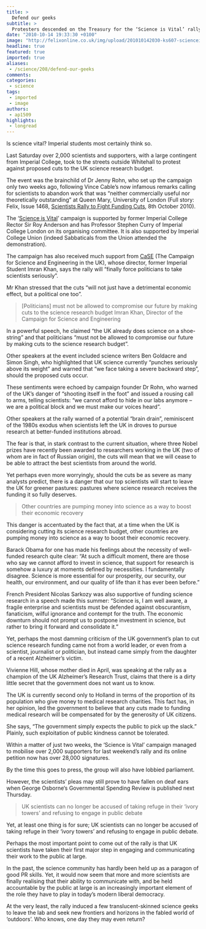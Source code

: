 ```yaml
---
title: >
  Defend our geeks
subtitle: >
  Protesters descended on the Treasury for the ‘Science is Vital’ rally last Saturday to fight for science funding
date: "2010-10-14 19:33:30 +0100"
image: "http://felixonline.co.uk/img/upload/201010142030-ks607-sciencei.jpg"
headline: true
featured: true
imported: true
aliases:
 - /science/208/defend-our-geeks
comments:
categories:
 - science
tags:
 - imported
 - image
authors:
 - ap1509
highlights:
 - longread
---
```


Is science vital? Imperial students most certainly think so.

Last Saturday over 2,000 scientists and supporters, with a large contingent from Imperial College, took to the streets outside Whitehall to protest against proposed cuts to the UK science research budget.

The event was the brainchild of Dr Jenny Rohn, who set up the campaign only two weeks ago, following Vince Cable’s now infamous remarks calling for scientists to abandon work that was “neither commercially useful nor theoretically outstanding” at Queen Mary, University of London (Full story: Felix, Issue 1468, [Scientists Rally to Fight Funding Cuts](http://www.felixonline.co.uk/?article=178), 8th October 2010).

The ‘[Science is Vital](http://scienceisvital.org.uk/)’ campaign is supported by former Imperial College Rector Sir Roy Anderson and has Professor Stephen Curry of Imperial College London on its organising committee. It is also supported by Imperial College Union (indeed Sabbaticals from the Union attended the demonstration).

The campaign has also received much support from [CaSE](http://sciencecampaign.org.uk/) (The Campaign for Science and Engineering in the UK), whose director, former Imperial Student Imran Khan, says the rally will “finally force politicians to take scientists seriously”.

Mr Khan stressed that the cuts “will not just have a detrimental economic effect, but a political one too”.

> [Politicians] must not be allowed to compromise our future by making cuts to the science research budget
> Imran Khan, Director of the Campaign for Science and Engineering

In a powerful speech, he claimed “the UK already does science on a shoe-string” and that politicians “must not be allowed to compromise our future by making cuts to the science research budget”.

Other speakers at the event included science writers Ben Goldacre and Simon Singh, who highlighted that UK science currently “punches seriously above its weight” and warned that “we face taking a severe backward step”, should the proposed cuts occur.

These sentiments were echoed by campaign founder Dr Rohn, who warned of the UK’s danger of “shooting itself in the foot” and issued a rousing call to arms, telling scientists: “we cannot afford to hide in our labs anymore – we are a political block and we must make our voices heard”.

Other speakers at the rally warned of a potential “brain drain”, reminiscent of the 1980s exodus when scientists left the UK in droves to pursue research at better-funded institutions abroad.

The fear is that, in stark contrast to the current situation, where three Nobel prizes have recently been awarded to researchers working in the UK (two of whom are in fact of Russian origin), the cuts will mean that we will cease to be able to attract the best scientists from around the world.

Yet perhaps even more worryingly, should the cuts be as severe as many analysts predict, there is a danger that our top scientists will start to leave the UK for greener pastures: pastures where science research receives the funding it so fully deserves.

> Other countries are pumping money into science as a way to boost their economic recovery

This danger is accentuated by the fact that, at a time when the UK is considering cutting its science research budget, other countries are pumping money into science as a way to boost their economic recovery.

Barack Obama for one has made his feelings about the necessity of well-funded research quite clear: “At such a difficult moment, there are those who say we cannot afford to invest in science, that support for research is somehow a luxury at moments defined by necessities. I fundamentally disagree. Science is more essential for our prosperity, our security, our health, our environment, and our quality of life than it has ever been before.”

French President Nicolas Sarkozy was also supportive of funding science research in a speech made this summer: “Science is, I am well aware, a fragile enterprise and scientists must be defended against obscurantism, fanaticism, wilful ignorance and contempt for the truth. The economic downturn should not prompt us to postpone investment in science, but rather to bring it forward and consolidate it.”

Yet, perhaps the most damming criticism of the UK government’s plan to cut science research funding came not from a world leader, or even from a scientist, journalist or politician, but instead came simply from the daughter of a recent Alzheimer’s victim.

Vivienne Hill, whose mother died in April, was speaking at the rally as a champion of the UK Alzheimer’s Research Trust, claims that there is a dirty little secret that the government does not want us to know.

The UK is currently second only to Holland in terms of the proportion of its population who give money to medical research charities. This fact has, in her opinion, led the government to believe that any cuts made to funding medical research will be compensated for by the generosity of UK citizens.

She says, “The government simply expects the public to pick up the slack.” Plainly, such exploitation of public kindness cannot be tolerated.

Within a matter of just two weeks, the ‘Science is Vital’ campaign managed to mobilise over 2,000 supporters for last weekend’s rally and its online petition now has over 28,000 signatures.

By the time this goes to press, the group will also have lobbied parliament.

However, the scientists’ pleas may still prove to have fallen on deaf ears when George Osborne‘s Governmental Spending Review is published next Thursday.

> UK scientists can no longer be accused of taking refuge in their ‘ivory towers’ and refusing to engage in public debate

Yet, at least one thing is for sure; UK scientists can no longer be accused of taking refuge in their ‘ivory towers’ and refusing to engage in public debate.

Perhaps the most important point to come out of the rally is that UK scientists have taken their first major step in engaging and communicating their work to the public at large.

In the past, the science community has hardly been held up as a paragon of good PR skills. Yet, it would now seem that more and more scientists are finally realising that their ability to communicate with, and be held accountable by the public at large is an increasingly important element of the role they have to play in today’s modern liberal democracy.

At the very least, the rally induced a few translucent-skinned science geeks to leave the lab and seek new frontiers and horizons in the fabled world of ‘outdoors’. Who knows, one day they may even return?
